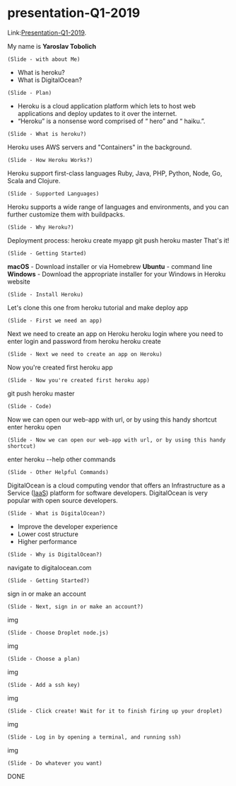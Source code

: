 # presentation-Q1-2019

Link:[Presentation-Q1-2019](https://m1kash.github.io/presentation-Q1-2019/).

My name is **Yaroslav Tobolich**

`(Slide - with about Me)`
- What is heroku?
- What is DigitalOcean?

`(Slide - Plan)`

 - Heroku is a cloud application platform which lets to host web applications and deploy updates to it over the internet.
 - “Heroku” is a nonsense word comprised of “ hero” and “ haiku.”.
 
`(Slide - What is heroku?)`

Heroku uses AWS servers and "Containers" in the background.


`(Slide - How Heroku Works?)`

Heroku support first-class languages Ruby, Java, PHP, Python, Node, Go, Scala and Clojure. 

`(Slide - Supported Languages)`

Heroku supports a wide range of languages and environments, and you can further customize them with buildpacks.

`(Slide - Why Heroku?)`

Deployment process:
heroku create myapp
git push heroku master
That's it!

`(Slide - Getting Started)`

**macOS** - Download installer or via Homebrew
**Ubuntu** - command line 
**Windows** - Download the appropriate installer for your Windows in Heroku website

`(Slide - Install Heroku)`

Let's clone this one from heroku tutorial and make deploy app

`(Slide - First we need an app)`

Next we need to create an app on Heroku
heroku login
where you need to enter login and password from heroku
heroku create

`(Slide - Next we need to create an app on Heroku)`

Now you're created first heroku app

`(Slide - Now you're created first heroku app)`

git push heroku master

`(Slide - Code)`

Now we can open our web-app with url, or by using this handy shortcut
enter heroku open

`(Slide - Now we can open our web-app with url, or by using this handy shortcut)`

enter heroku --help other commands

`(Slide - Other Helpful Commands)`

DigitalOcean is a cloud computing vendor that offers an Infrastructure as a Service ([IaaS](https://searchcloudcomputing.techtarget.com/definition/Infrastructure-as-a-Service-IaaS)) platform for  software developers. DigitalOcean is very popular with open source developers.

`(Slide - What is DigitalOcean?)`

-   Improve the developer experience
-   Lower cost structure
-   Higher performance

`(Slide - Why is DigitalOcean?)`

navigate to digitalocean.com

`(Slide - Getting Started?)`

sign in or make an account

`(Slide - Next, sign in or make an account?)`

img

`(Slide - Choose Droplet node.js)`

img

`(Slide - Choose a plan)`

img

`(Slide - Add a ssh key)`

img

`(Slide - Click create! Wait for it to finish firing up your droplet)`

img

`(Slide - Log in by opening a terminal, and running ssh)`

img

`(Slide - Do whatever you want)`

DONE

